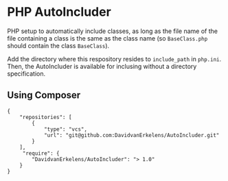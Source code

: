 # PHP AutoIncluder
PHP setup to automatically include classes, as long as the file name of the file containing a class is the same as the class name (so ```BaseClass.php``` should contain the class ```BaseClass```).

Add the directory where this respository resides to ```include_path``` in ```php.ini```. Then, the AutoIncluder is available for inclusing without a directory specification.

## Using Composer
```
{
    "repositories": [
        {
            "type": "vcs",
            "url": "git@github.com:DavidvanErkelens/AutoIncluder.git"
        }
    ],
     "require": {
        "DavidvanErkelens/AutoIncluder": "> 1.0"
    }
}
```
